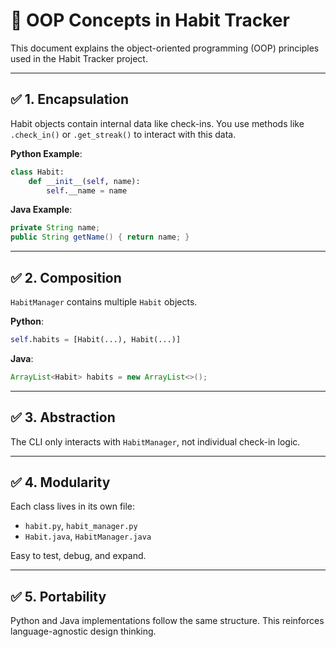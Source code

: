 # 🧠 OOP Concepts in Habit Tracker

This document explains the object-oriented programming (OOP) principles used in the Habit Tracker project.

---

## ✅ 1. Encapsulation

Habit objects contain internal data like check-ins.
You use methods like `.check_in()` or `.get_streak()` to interact with this data.

**Python Example**:
```python
class Habit:
    def __init__(self, name):
        self.__name = name
```

**Java Example**:
```java
private String name;
public String getName() { return name; }
```

---

## ✅ 2. Composition

`HabitManager` contains multiple `Habit` objects.

**Python**:
```python
self.habits = [Habit(...), Habit(...)]
```

**Java**:
```java
ArrayList<Habit> habits = new ArrayList<>();
```

---

## ✅ 3. Abstraction

The CLI only interacts with `HabitManager`, not individual check-in logic.

---

## ✅ 4. Modularity

Each class lives in its own file:
- `habit.py`, `habit_manager.py`
- `Habit.java`, `HabitManager.java`

Easy to test, debug, and expand.

---

## ✅ 5. Portability

Python and Java implementations follow the same structure.
This reinforces language-agnostic design thinking.
